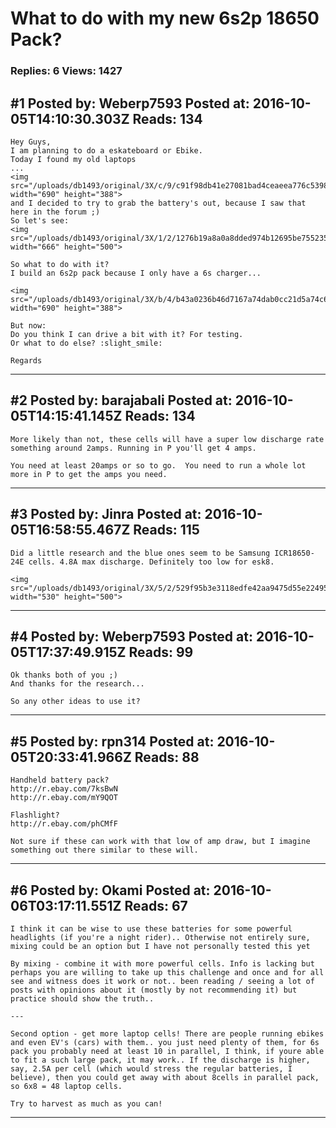 # What to do with my new 6s2p 18650 Pack?

### Replies: 6 Views: 1427

## \#1 Posted by: Weberp7593 Posted at: 2016-10-05T14:10:30.303Z Reads: 134

```
Hey Guys,
I am planning to do a eskateboard or Ebike.
Today I found my old laptops 
...
<img src="/uploads/db1493/original/3X/c/9/c91f98db41e27081bad4ceaeea776c53989727a1.jpeg" width="690" height="388">
and I decided to try to grab the battery's out, because I saw that here in the forum ;) 
So let's see:
<img src="/uploads/db1493/original/3X/1/2/1276b19a8a0a8dded974b12695be755235bbb40e.jpeg" width="666" height="500">

So what to do with it?
I build an 6s2p pack because I only have a 6s charger...

<img src="/uploads/db1493/original/3X/b/4/b43a0236b46d7167a74dab0cc21d5a74c65f0ff6.jpeg" width="690" height="388">

But now:
Do you think I can drive a bit with it? For testing.
Or what to do else? :slight_smile: 

Regards
```

---
## \#2 Posted by: barajabali Posted at: 2016-10-05T14:15:41.145Z Reads: 134

```
More likely than not, these cells will have a super low discharge rate something around 2amps. Running in P you'll get 4 amps. 

You need at least 20amps or so to go.  You need to run a whole lot more in P to get the amps you need.
```

---
## \#3 Posted by: Jinra Posted at: 2016-10-05T16:58:55.467Z Reads: 115

```
Did a little research and the blue ones seem to be Samsung ICR18650-24E cells. 4.8A max discharge. Definitely too low for esk8.

<img src="/uploads/db1493/original/3X/5/2/529f95b3e3118edfe42aa9475d55e2249570227e.jpg" width="530" height="500">
```

---
## \#4 Posted by: Weberp7593 Posted at: 2016-10-05T17:37:49.915Z Reads: 99

```
Ok thanks both of you ;)
And thanks for the research...

So any other ideas to use it?
```

---
## \#5 Posted by: rpn314 Posted at: 2016-10-05T20:33:41.966Z Reads: 88

```
Handheld battery pack?
http://r.ebay.com/7ksBwN
http://r.ebay.com/mY9QOT

Flashlight?
http://r.ebay.com/phCMfF

Not sure if these can work with that low of amp draw, but I imagine something out there similar to these will.
```

---
## \#6 Posted by: Okami Posted at: 2016-10-06T03:17:11.551Z Reads: 67

```
I think it can be wise to use these batteries for some powerful headlights (if you're a night rider).. Otherwise not entirely sure, mixing could be an option but I have not personally tested this yet 

By mixing - combine it with more powerful cells. Info is lacking but perhaps you are willing to take up this challenge and once and for all see and witness does it work or not.. been reading / seeing a lot of posts with opinions about it (mostly by not recommending it) but practice should show the truth..

---

Second option - get more laptop cells! There are people running ebikes and even EV's (cars) with them.. you just need plenty of them, for 6s pack you probably need at least 10 in parallel, I think, if youre able to fit a such large pack, it may work.. If the discharge is higher, say, 2.5A per cell (which would stress the regular batteries, I believe), then you could get away with about 8cells in parallel pack, so 6x8 = 48 laptop cells. 

Try to harvest as much as you can!
```

---

